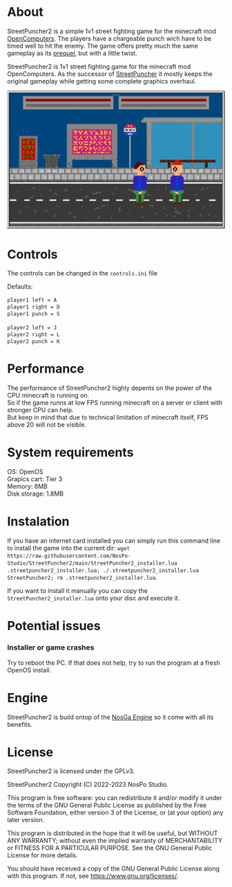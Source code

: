 # About
StreetPuncher2 is a simple 1v1 street fighting game for the minecraft mod [OpenComputers](https://beta.curseforge.com/minecraft/mc-mods/opencomputers).  The players have a chargeable punch wich have to be timed well to hit the enemy.
The game offers pretty much the same gameplay as its [prequel](https://github.com/MisterNoNameLP/StreetPuncher), but with a little twist.


StreetPuncher2 is 1v1 street fighting game for the minecraft mod OpenComputers.
As the successor of [StreetPuncher](https://github.com/MisterNoNameLP/StreetPuncher) it mostly keeps the original gameplay while getting some complete graphics overhaul.

![](preview.gif)

# Controls
The controls can be changed in the `controls.ini` file

Defaults:  
```
player1 left = A  
player1 right = D  
player1 punch = S  

player2 left = J  
player2 right = L  
player2 punch = K  
```

# Performance
The performance of StreetPuncher2 highly depents on the power of the CPU minecraft is running on.  
So if the game runns at low FPS running minecraft on a server or client with stronger CPU can help.  
But keep in mind that due to technical limitation of minecraft itself, FPS above 20 will not be visible.  

# System requirements
OS: OpenOS  
Grapics cart: Tier 3  
Memory: 8MB  
Disk storage: 1.8MB  

# Instalation
If you have an internet card installed you can simply run this command line to install the game into the current dir: `wget https://raw.githubusercontent.com/NosPo-Studio/StreetPuncher2/main/StreetPuncher2_installer.lua .streetpuncher2_installer.lua; ./.streetpuncher2_installer.lua StreetPuncher2; rm .streetpuncher2_installer.lua`.

If you want to install it manually you can copy the `StreetPuncher2_installer.lua` onto your disc and execute it.

# Potential issues
### Installer or game crashes
Try to reboot the PC. If that does not help, try to run the program at a fresh OpenOS install.

# Engine
StreetPuncher2 is build ontop of the [NosGa Engine](https://github.com/NosPo-Studio/NosGa-Engine) so it come with all its benefits.

# License
StreetPuncher2 is licensed under the GPLv3.

StreetPuncher2 Copyright (C) 2022-2023 NosPo Studio.

This program is free software: you can redistribute it and/or modify it under the terms of the GNU General Public License as published by the Free Software Foundation, either version 3 of the License, or (at your option) any later version.

This program is distributed in the hope that it will be useful, but WITHOUT ANY WARRANTY; without even the implied warranty of MERCHANTABILITY or FITNESS FOR A PARTICULAR PURPOSE. See the GNU General Public License for more details.

You should have received a copy of the GNU General Public License along with this program. If not, see https://www.gnu.org/licenses/.
